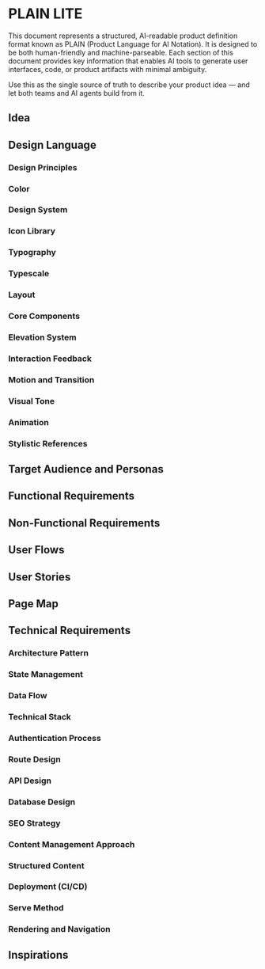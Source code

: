 # PLAIN LITE

This document represents a structured, AI-readable product definition format known as PLAIN (Product Language for AI Notation).
It is designed to be both human-friendly and machine-parseable. Each section of this document provides key information that enables AI tools to generate user interfaces, code, or product artifacts with minimal ambiguity.

Use this as the single source of truth to describe your product idea — and let both teams and AI agents build from it.

## Idea

## Design Language

### Design Principles
### Color
### Design System
### Icon Library
### Typography
### Typescale
### Layout
### Core Components
### Elevation System
### Interaction Feedback
### Motion and Transition
### Visual Tone
### Animation
### Stylistic References

## Target Audience and Personas

## Functional Requirements

## Non-Functional Requirements

## User Flows

## User Stories

## Page Map

## Technical Requirements

### Architecture Pattern
### State Management
### Data Flow
### Technical Stack
### Authentication Process
### Route Design
### API Design
### Database Design
### SEO Strategy
### Content Management Approach
### Structured Content
### Deployment (CI/CD)
### Serve Method
### Rendering and Navigation

## Inspirations